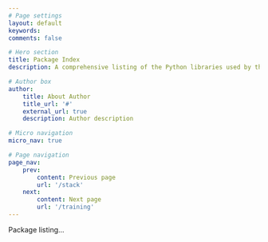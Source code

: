 ```yaml
---
# Page settings
layout: default
keywords:
comments: false

# Hero section
title: Package Index
description: A comprehensive listing of the Python libraries used by the AOS community

# Author box
author:
    title: About Author
    title_url: '#'
    external_url: true
    description: Author description

# Micro navigation
micro_nav: true

# Page navigation
page_nav:
    prev:
        content: Previous page
        url: '/stack'
    next:
        content: Next page
        url: '/training'
---
```


Package listing...
